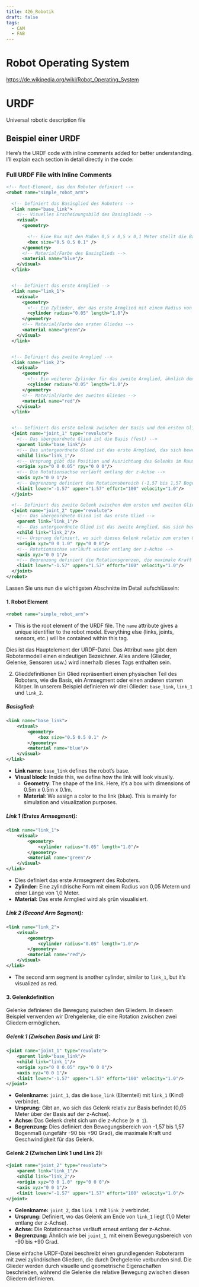 ```yaml
---
title: 426_Robotik
draft: false
tags:
  - CAM
  - FAB
---
```




# Robot Operating System

https://de.wikipedia.org/wiki/Robot_Operating_System





# URDF 

Universal robotic description file


## Beispiel einer URDF

Here’s the URDF code with inline comments added for better understanding. I’ll explain each section in detail directly in the code:

### Full URDF File with Inline Comments


```xml
<!-- Root-Element, das den Roboter definiert -->
<robot name="simple_robot_arm">
  
  <!-- Definiert das Basisglied des Roboters -->
  <link name="base_link">
    <!-- Visuelles Erscheinungsbild des Basisglieds -->
    <visual>
      <geometry>
      
        <!-- Eine Box mit den Maßen 0,5 x 0,5 x 0,1 Meter stellt die Basis dar -->
        <box size="0.5 0.5 0.1" />
      </geometry>
      <!-- Material/Farbe des Basisglieds -->
      <material name="blue"/>
    </visual>
  </link>


  <!-- Definiert das erste Armglied -->
  <link name="link_1">
    <visual>
      <geometry>
        <!-- Ein Zylinder, der das erste Armglied mit einem Radius von 0,05 Metern und einer Länge von 1,0 Meter darstellt -->
        <cylinder radius="0.05" length="1.0"/>
      </geometry>
      <!-- Material/Farbe des ersten Gliedes -->
      <material name="green"/>
    </visual>
  </link>


  <!-- Definiert das zweite Armglied -->
  <link name="link_2">
    <visual>
      <geometry>
        <!-- Ein weiterer Zylinder für das zweite Armglied, ähnlich dem ersten -->
        <cylinder radius="0.05" length="1.0"/>
      </geometry>
      <!-- Material/Farbe des zweiten Gliedes -->
      <material name="red"/>
    </visual>
  </link>


  <!-- Definiert das erste Gelenk zwischen der Basis und dem ersten Glied -->
  <joint name="joint_1" type="revolute">
    <!-- Das übergeordnete Glied ist die Basis (fest) -->
    <parent link="base_link"/>
    <!-- Das untergeordnete Glied ist das erste Armglied, das sich bewegt -->
    <child link="link_1"/>
    <!-- Ursprung gibt die Position und Ausrichtung des Gelenks im Raum an. Hier befindet sich das Gelenk leicht über der Basis (z=0,05) -->
    <origin xyz="0 0 0.05" rpy="0 0 0"/>
    <!-- Die Rotationsachse verläuft entlang der z-Achse -->
    <axis xyz="0 0 1"/>
    <!-- Begrenzung definiert den Rotationsbereich (-1,57 bis 1,57 Bogenmaß oder -90 bis 90 Grad), die maximale Kraft und Geschwindigkeit -->
    <limit lower="-1.57" upper="1.57" effort="100" velocity="1.0"/>
  </joint>

  <!-- Definiert das zweite Gelenk zwischen dem ersten und zweiten Glied -->
  <joint name="joint_2" type="revolute">
    <!-- Das übergeordnete Glied ist das erste Glied -->
    <parent link="link_1"/>
    <!-- Das untergeordnete Glied ist das zweite Armglied, das sich bewegt -->
    <child link="link_2"/>
    <!-- Ursprung definiert, wo sich dieses Gelenk relativ zum ersten Glied befindet (am Ende von link_1, z=1,0 Meter) -->
    <origin xyz="0 0 1.0" rpy="0 0 0"/>
    <!-- Rotationsachse verläuft wieder entlang der z-Achse -->
    <axis xyz="0 0 1"/>
    <!-- Begrenzung definiert die Rotationsgrenzen, die maximale Kraft und Geschwindigkeit, ähnlich wie beim ersten Gelenk -->
    <limit lower="-1.57" upper="1.57" effort="100" velocity="1.0"/>
  </joint>
</robot>
```

Lassen Sie uns nun die wichtigsten Abschnitte im Detail aufschlüsseln:

#### 1. **Robot Element**




```xml
<robot name="simple_robot_arm">
```

- This is the root element of the URDF file. The `name` attribute gives a unique identifier to the robot model. Everything else (links, joints, sensors, etc.) will be contained within this tag.



Dies ist das Hauptelement der URDF-Datei. Das Attribut `name` gibt dem Robotermodell einen eindeutigen Bezeichner. Alles andere (Glieder, Gelenke, Sensoren usw.) wird innerhalb dieses Tags enthalten sein.

2. Glieddefinitionen
Ein Glied repräsentiert einen physischen Teil des Roboters, wie die Basis, ein Armsegment oder einen anderen starren Körper. In unserem Beispiel definieren wir drei Glieder: `base_link`, `link_1` und `link_2`.

##### Basisglied:

```xml
<link name="base_link">   
	<visual>     
		<geometry>       
			<box size="0.5 0.5 0.1" />     
		</geometry>     
		<material name="blue"/>   
	</visual> 
</link>
```

- **Link name**: `base_link` defines the robot’s base.
- **Visual block**: Inside this, we define how the link will look visually.
    - **Geometry**: The shape of the link. Here, it’s a box with dimensions of 0.5m x 0.5m x 0.1m.
    - **Material**: We assign a color to the link (blue). This is mainly for simulation and visualization purposes.

##### Link 1 (Erstes Armsegment):


```xml
<link name="link_1">   
	<visual>     
		<geometry>       
			<cylinder radius="0.05" length="1.0"/>     
		</geometry>     
		<material name="green"/>   
	</visual> 
</link>
```

- Dies definiert das erste Armsegment des Roboters.
- **Zylinder:** Eine zylindrische Form mit einem Radius von 0,05 Metern und einer Länge von 1,0 Meter.
- **Material:** Das erste Armglied wird als grün visualisiert.

##### **Link 2 (Second Arm Segment)**:

```xml
<link name="link_2">   
	<visual>     
		<geometry>       
			<cylinder radius="0.05" length="1.0"/>     
		</geometry>     
		<material name="red"/>   
	</visual> 
</link>
```

- The second arm segment is another cylinder, similar to `link_1`, but it’s visualized as red.

#### 3. Gelenkdefinition

Gelenke definieren die Bewegung zwischen den Gliedern. In diesem Beispiel verwenden wir Drehgelenke, die eine Rotation zwischen zwei Gliedern ermöglichen.

##### Gelenk 1 (Zwischen Basis und Link 1):


```xml
<joint name="joint_1" type="revolute">   
	<parent link="base_link"/>   
	<child link="link_1"/>   
	<origin xyz="0 0 0.05" rpy="0 0 0"/>   
	<axis xyz="0 0 1"/>   
	<limit lower="-1.57" upper="1.57" effort="100" velocity="1.0"/> 
</joint>
```

- **Gelenkname:** `joint_1`, das die `base_link` (Elternteil) mit `link_1` (Kind) verbindet.
- **Ursprung:** Gibt an, wo sich das Gelenk relativ zur Basis befindet (0,05 Meter über der Basis auf der z-Achse).
- **Achse:** Das Gelenk dreht sich um die z-Achse (`0 0 1`).
- **Begrenzung:** Dies definiert den Bewegungsbereich von -1,57 bis 1,57 Bogenmaß (ungefähr -90 bis +90 Grad), die maximale Kraft und Geschwindigkeit für das Gelenk.

#### Gelenk 2 (Zwischen Link 1 und Link 2):

```xml
<joint name="joint_2" type="revolute">   
	<parent link="link_1"/>   
	<child link="link_2"/>   
	<origin xyz="0 0 1.0" rpy="0 0 0"/>   
	<axis xyz="0 0 1"/>   
	<limit lower="-1.57" upper="1.57" effort="100" velocity="1.0"/> 
</joint>
```

- **Gelenkname:** `joint_2`, das `link_1` mit `link_2` verbindet.
- **Ursprung:** Definiert, wo das Gelenk am Ende von `link_1` liegt (1,0 Meter entlang der z-Achse).
- **Achse:** Die Rotationsachse verläuft erneut entlang der z-Achse.
- **Begrenzung:** Ähnlich wie bei `joint_1`, mit einem Bewegungsbereich von -90 bis +90 Grad.


Diese einfache URDF-Datei beschreibt einen grundlegenden Roboterarm mit zwei zylindrischen Gliedern, die durch Drehgelenke verbunden sind. Die Glieder werden durch visuelle und geometrische Eigenschaften beschrieben, während die Gelenke die relative Bewegung zwischen diesen Gliedern definieren. 
